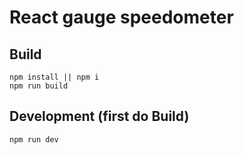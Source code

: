 # React gauge speedometer

## Build

    npm install || npm i
    npm run build


## Development (first do Build)

    npm run dev

